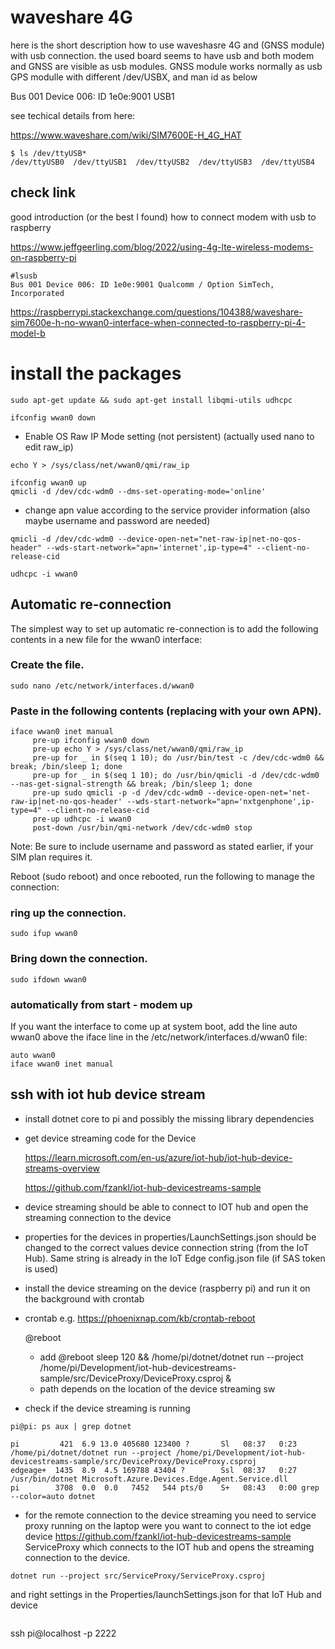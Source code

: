 # waveshare 4G

here is the short description how to use waveshasre 4G and (GNSS module) with usb connection.
the used board seems to have usb and both modem and GNSS are visible as usb modules.
GNSS module works normally as usb GPS modulle with different /dev/USBX, and man id as below

Bus 001 Device 006: ID 1e0e:9001 
USB1

see techical details from here:

https://www.waveshare.com/wiki/SIM7600E-H_4G_HAT


```
$ ls /dev/ttyUSB*
/dev/ttyUSB0  /dev/ttyUSB1  /dev/ttyUSB2  /dev/ttyUSB3  /dev/ttyUSB4
```

## check link 

good introduction (or the best I found) how to connect modem with usb to raspberry

https://www.jeffgeerling.com/blog/2022/using-4g-lte-wireless-modems-on-raspberry-pi


```
#lsusb
Bus 001 Device 006: ID 1e0e:9001 Qualcomm / Option SimTech, Incorporated
```


https://raspberrypi.stackexchange.com/questions/104388/waveshare-sim7600e-h-no-wwan0-interface-when-connected-to-raspberry-pi-4-model-b


# install the packages

```
sudo apt-get update && sudo apt-get install libqmi-utils udhcpc
```

```
ifconfig wwan0 down
```

- Enable OS Raw IP Mode setting (not persistent) 
(actually used nano to edit raw_ip)
```
echo Y > /sys/class/net/wwan0/qmi/raw_ip
```
```
ifconfig wwan0 up
qmicli -d /dev/cdc-wdm0 --dms-set-operating-mode='online'
```

- change apn value according to the service provider information (also maybe username and password are needed)
```
qmicli -d /dev/cdc-wdm0 --device-open-net="net-raw-ip|net-no-qos-header" --wds-start-network="apn='internet',ip-type=4" --client-no-release-cid 
```
```
udhcpc -i wwan0
```

## Automatic re-connection
The simplest way to set up automatic re-connection is to add the following contents in a new file for the wwan0 interface:

### Create the file.
```
sudo nano /etc/network/interfaces.d/wwan0
```

### Paste in the following contents (replacing with your own APN).
```
iface wwan0 inet manual
     pre-up ifconfig wwan0 down
     pre-up echo Y > /sys/class/net/wwan0/qmi/raw_ip
     pre-up for _ in $(seq 1 10); do /usr/bin/test -c /dev/cdc-wdm0 && break; /bin/sleep 1; done
     pre-up for _ in $(seq 1 10); do /usr/bin/qmicli -d /dev/cdc-wdm0 --nas-get-signal-strength && break; /bin/sleep 1; done
     pre-up sudo qmicli -p -d /dev/cdc-wdm0 --device-open-net='net-raw-ip|net-no-qos-header' --wds-start-network="apn='nxtgenphone',ip-type=4" --client-no-release-cid
     pre-up udhcpc -i wwan0
     post-down /usr/bin/qmi-network /dev/cdc-wdm0 stop
```

Note: Be sure to include username and password as stated earlier, if your SIM plan requires it.

Reboot (sudo reboot) and once rebooted, run the following to manage the connection:

### ring up the connection.
```
sudo ifup wwan0
```

### Bring down the connection.
```
sudo ifdown wwan0
```

### automatically from start - modem up
If you want the interface to come up at system boot, add the line auto wwan0 above the iface line in the /etc/network/interfaces.d/wwan0 file:

```
auto wwan0
iface wwan0 inet manual
```

## ssh with iot hub device stream

- install dotnet core to pi and possibly the missing library dependencies
- get device streaming code for the Device 

     https://learn.microsoft.com/en-us/azure/iot-hub/iot-hub-device-streams-overview

     https://github.com/fzankl/iot-hub-devicestreams-sample
- device streaming should be able to connect to IOT hub and open the streaming connection to the device
- properties for the devices in properties/LaunchSettings.json should be changed to the correct values device connection string (from the IoT Hub). Same string is already in the IoT Edge config.json file (if SAS token is used)
- install the device streaming on the device (raspberry pi) and run it on the background with crontab
- crontab 
     e.g. https://phoenixnap.com/kb/crontab-reboot 
     
     @reboot 
     - add @reboot sleep 120 && /home/pi/dotnet/dotnet run --project /home/pi/Development/iot-hub-devicestreams-sample/src/DeviceProxy/DeviceProxy.csproj &
     - path depends on the location of the device streaming sw

- check if the device streaming is running 

```
pi@pi: ps aux | grep dotnet

pi         421  6.9 13.0 405680 123400 ?       Sl   08:37   0:23 /home/pi/dotnet/dotnet run --project /home/pi/Development/iot-hub-devicestreams-sample/src/DeviceProxy/DeviceProxy.csproj
edgeage+  1435  8.9  4.5 169788 43404 ?        Ssl  08:37   0:27 /usr/bin/dotnet Microsoft.Azure.Devices.Edge.Agent.Service.dll
pi        3708  0.0  0.0   7452   544 pts/0    S+   08:43   0:00 grep --color=auto dotnet
```

- for the remote connection to the device streaming you need to service proxy running on the laptop were you want to connect to the iot edge device https://github.com/fzankl/iot-hub-devicestreams-sample  ServiceProxy which connects to the IOT hub and opens the streaming connection to the device.

```	
dotnet run --project src/ServiceProxy/ServiceProxy.csproj
```

and right settings in the Properties/launchSettings.json for that IoT Hub and device

```

```
ssh pi@localhost -p 2222
```


